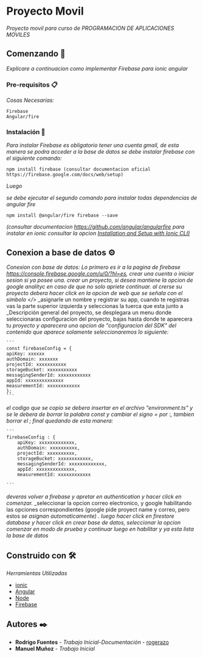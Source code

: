# Proyecto Movil

_Proyecto movil para curso de  PROGRAMACION DE APLICACIONES MOVILES_

## Comenzando 🚀

_Explicare a continuacion como implementar Firebase para ionic angular_


### Pre-requisitos 📋

_Cosas Necesarias:_

```
Firebase 
Angular/fire
```

### Instalación 🔧

_Para instalar Firebase es obligatorio tener una cuenta gmail, de esta manera se podra acceder a la base de datos_
_se debe instalar  firebase con el siguiente comando:_

```
npm install firebase (consultar documentacion oficial https://firebase.google.com/docs/web/setup)

```

_Luego_

_se debe ejecutar el segundo comando para instalar todas dependencias de angular fire_
```
npm install @angular/fire firebase --save
 ```
 _(consultar documentacion https://github.com/angular/angularfire para instalar en ionic consultar la opcion [Installation and Setup with Ionic CLI)](https://github.com/angular/angularfire/blob/master/docs/ionic/cli.md)_


## Conexion a base de datos ⚙️

_Conexion con base de datos:_
_Lo primero es ir a la pagina de firebase https://console.firebase.google.com/u/0/?hl=es,_
_crear una cuenta o iniciar sesion si ya posee una._
_crear un proyecto, si desea mantiene la opcion de google analityc en caso de que no solo apriete continuar._
_al crerse su proyecto debera hacer click en la opcion de web que se señala con el simbolo </>_
_asignarle un nombre y registrar su app, cuando te registras vas la parte superior izquierda y seleccionas la tuerca que esta junto a _Descripción general del proyecto, se desplegara un menu donde seleccionaras configuracíon del proyecto, bajas hasta donde te aparecera tu _proyecto y aparecera una opcion de "configuracion del SDK" del contenido que aparece solamente seleccionaremos lo siguiente:_

    ```
    const firebaseConfig = {
    apiKey: xxxxxx
    authDomain: xxxxxxx
    projectId: xxxxxxxxxxx
    storageBucket: xxxxxxxxxxx
    messagingSenderId: xxxxxxxxxxxx
    appId: xxxxxxxxxxxxxx
    measurementId: xxxxxxxxxxxx
    };
    ```
_el codigo que se copio se debera insertar en el archivo_
_"environment.ts" y se le debera de borrar la palabra const y cambiar el signo = por :, tambien borrar el ; final quedando de esta manera:_

    ```
    firebaseConfig : {
        apiKey: xxxxxxxxxxxxx,
        authDomain: xxxxxxxxxx,
        projectId: xxxxxxxxxx,
        storageBucket: xxxxxxxxxxxx,
        messagingSenderId: xxxxxxxxxxxxx,
        appId: xxxxxxxxxxxxxx,
        measurementId: xxxxxxxxxxxx

    ```
_deveras volver a firebase y apretar en authentication y hacer click en comenzar._
_seleccionar la opcion correo electronico, y google habilitando las opciones correspondientes  (google pide proyect name y correo, pero estos _se asignan automaticamente) ._
_luego hacer click en firestore database y hacer click en crear base de datos, seleccionar la opcion comenzar en modo de prueba y continuar luego en habilitar y ya esta lista la base de datos_

## Construido con 🛠️

_Herramientas Utilizadas_

* [ionic](https://ionicframework.com) 
* [Angular](https://angular.io) 
* [Node](https://nodejs.org/es/)
* [Firebase](https://console.firebase.google.com/u/0/)


## Autores ✒️



* **Rodrigo Fuentes** - *Trabajo Inicial-Documentación* - [rogerazo](https://github.com/rogerazo)
* **Manuel Muñoz** - *Trabajo Inicial* 



